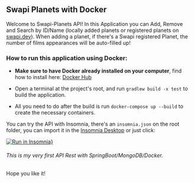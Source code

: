 ## Swapi Planets with Docker
Welcome to Swapi-Planets API! In this Application you can Add, Remove and Search by ID/Name (locally added planets or registered planets on [swapi.dev](https://swapi.dev/api/planets/)).
When adding a planet, if there's a Swapi registered Planet, the number of films appearances will be auto-filled up! 
### How to run this application using Docker:

- <strong>Make sure to have Docker already installed on your computer</strong>, find how to install here: [Docker Hub](https://hub.docker.com)
  
- Open a terminal at the project's root, and run `gradlew build -x test` to build the application. 
  
- All you need to do after the build is run `docker-compose up --build` to create the necessary containers.

You can try the API with Insomnia, there's an `insomnia.json` on the root folder, you can import it in the [Insomnia Desktop](https://insomnia.rest/download) or just click:

[![Run in Insomnia}](https://insomnia.rest/images/run.svg)](https://insomnia.rest/run/?label=Swapi%20Planets&uri=https%3A%2F%2Fgithub.com%2FGuilhermeCoelhoFB%2Fswapi-planets-api%2Fblob%2Fmaster%2Finsomnia.json)

###### This is my very first API Rest with SpringBoot/MongoDB/Docker.

Hope you like it!
